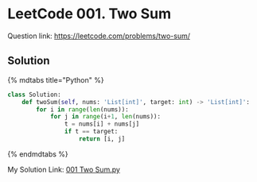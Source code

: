 
# LeetCode 001. Two Sum

Question link: <https://leetcode.com/problems/two-sum/>  

## Solution

{% mdtabs title="Python" %}  

```python
class Solution:
    def twoSum(self, nums: 'List[int]', target: int) -> 'List[int]':
        for i in range(len(nums)):
            for j in range(i+1, len(nums)):
                t = nums[i] + nums[j]
                if t == target:
                    return [i, j]
```

{% endmdtabs %}  

My Solution Link: [001 Two Sum.py](https://github.com/shdennlin/leetcode/blob/main/content/.solution_record/python3/001_Two_Sum.py)  
